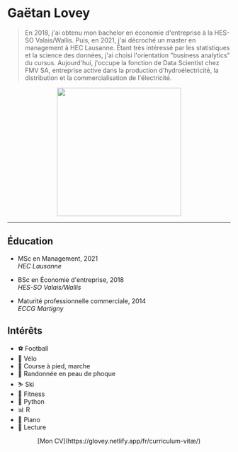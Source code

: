 # Gaëtan Lovey

> En 2018, j'ai obtenu mon bachelor en économie d'entreprise à la HES-SO Valais/Wallis. Puis, en 2021, j'ai décroché un master en management à HEC Lausanne. Étant très intéressé par les statistiques et la science des données, j'ai choisi l'orientation "business analytics" du cursus. Aujourd'hui, j'occupe la fonction de Data Scientist chez FMV SA, entreprise active dans la production d'hydroélectricité, la distribution et la commercialisation de l'électricité.

<center>
  <img src="/profile.png" width="280" height="290"/>
</center>

---

<div class="container">
   <div class="col-lg-6 col-md-6 col-sm-12 col-xs-12">

## Éducation

- MSc en Management, 2021  
  *HEC Lausanne*
  
- BSc en Économie d'entreprise, 2018  
  *HES-SO Valais/Wallis*
  
- Maturité professionnelle commerciale, 2014  
  *ECCG Martigny*

</div>

<div class="col-lg-6 col-md-6 col-sm-12 col-xs-12">

## Intérêts

- ⚽ Football
- 🚴 Vélo
- 🏃 Course à pied, marche
- 🎿 Randonnée en peau de phoque
- ⛷️ Ski
- 💓 Fitness
- 🐍 Python
- 📊 R
- 🎹 Piano
- 📖 Lecture

</div>
</div>

<center>
  [Mon CV](https://glovey.netlify.app/fr/curriculum-vitæ/)
</center>
